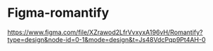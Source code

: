 # Figma-romantify
https://www.figma.com/file/XZrawod2LfrVvxyxA196vH/Romantify?type=design&node-id=0-1&mode=design&t=Js48VdcPqp9Pt4AH-0
